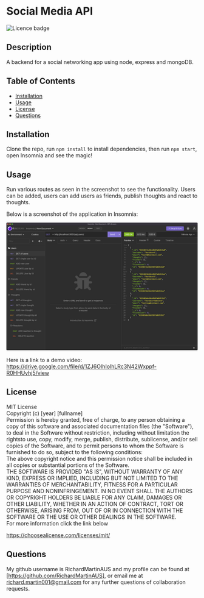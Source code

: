# Social Media API

![Licence badge](https://img.shields.io/badge/license-MIT-green)

## Description

A backend for a social networking app using node, express and mongoDB.

## Table of Contents

- [Installation](#installation)
- [Usage](#usage)
- [License](#license)
- [Questions](#questions)

## Installation

Clone the repo, run `npm install` to install dependencies, then run `npm start`, open Insomnia and see the magic!

## Usage

Run various routes as seen in the screenshot to see the functionality. Users can be added, users can add users as friends, publish thoughts and react to thoughts.

Below is a screenshot of the application in Insomnia:

![Screenshot of app in insomnia](assets/images/screenshot01.jpg?raw=true)

Here is a link to a demo video: https://drive.google.com/file/d/1ZJ6OIhIolhLRc3N42Wxppf-R0HHUvhj5/view

## License

MIT License <br> Copyright (c) [year] [fullname] <br> Permission is hereby granted, free of charge, to any person obtaining a copy of this software and associated documentation files (the "Software"), to deal in the Software without restriction, including without limitation the rightsto use, copy, modify, merge, publish, distribute, sublicense, and/or sell copies of the Software, and to permit persons to whom the Software is furnished to do so, subject to the following conditions: <br> The above copyright notice and this permission notice shall be included in all copies or substantial portions of the Software. <br> THE SOFTWARE IS PROVIDED "AS IS", WITHOUT WARRANTY OF ANY KIND, EXPRESS OR IMPLIED, INCLUDING BUT NOT LIMITED TO THE WARRANTIES OF MERCHANTABILITY, FITNESS FOR A PARTICULAR PURPOSE AND NONINFRINGEMENT. IN NO EVENT SHALL THE AUTHORS OR COPYRIGHT HOLDERS BE LIABLE FOR ANY CLAIM, DAMAGES OR OTHER LIABILITY, WHETHER IN AN ACTION OF CONTRACT, TORT OR OTHERWISE, ARISING FROM, OUT OF OR IN CONNECTION WITH THE SOFTWARE OR THE USE OR OTHER DEALINGS IN THE SOFTWARE. <br> For more information click the link below

https://choosealicense.com/licenses/mit/

## Questions

My github username is RichardMartinAUS and my profile can be found at [https://github.com/RichardMartinAUS], or email me at richard.martin001@gmail.com for any further questions of collaboration requests.
